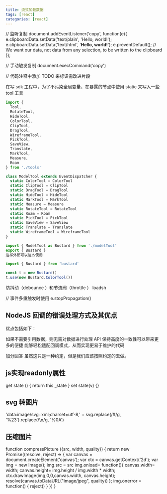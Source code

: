 ```yaml
---
title: 流式加载数据
tags: [react]
categories: [react]
---
```


// 监听复制
document.addEventListener('copy', function(e){
e.clipboardData.setData('text/plain', 'Hello, world!');
e.clipboardData.setData('text/html', '<b>Hello, world!</b>');
e.preventDefault(); // We want our data, not data from any selection, to be written to the clipboard
});

// 手动触发复制
document.execCommand('copy')

// 代码注释中添加 TODO 来标识需改进片段

在写 sdk 工程中，为了不污染全局变量，在暴露的节点中使用 static 来写入一些 tool 工具

```ts
import {
  Tool,
  RotateTool,
  HideTool,
  ColorTool,
  ClipTool,
  DragTool,
  WireframeTool,
  PickTool,
  SaveView,
  Translate,
  MarkTool,
  Measure,
  Roam
} from './tools'

class ModelTool extends EventDispatcher {
  static ColorTool = ColorTool
  static ClipTool = ClipTool
  static DragTool = DragTool
  static HideTool = HideTool
  static MarkTool = MarkTool
  static Measure = Measure
  static RotateTool = RotateTool
  static Roam = Roam
  static PickTool = PickTool
  static SaveView = SaveView
  static Translate = Translate
  static WireframeTool = WireframeTool
}

import { ModelTool as Bustard } from './modelTool'
export { Bustard }
这样外部可以这么使用

import { Bustard } from 'bustard'

const t = new Bustard()
t.use(new Bustard.ColorTool())
```

防抖动（debounce ）和节流阀（throttle ） loadsh

// 事件多重触发时使用
e.stopPropagation()

## NodeJS 回调的错误处理方式及其优点
优点包括如下：

如果不需要引用数据，则无需对数据进行处理
API 保持高度的一致性可以带来更多的便捷
能够轻松适配回调模式，从而实现更易于维护的代码

加分回答
虽然这只是一种约定，但是我们应该按照约定的去做。

## js实现readonly属性
  get state () {
    return this._state
  }
  set state(v) {}

## svg 转图片
'data:image/svg+xml;charset=utf-8,' + svg.replace(/#/g, '%23').replace(/\n/g, '%0A')

## 压缩图片

function compressPicture ({src, width, quality}) {
    return new Promise((resolve, reject) => {
        var canvas = document.createElement('canvas');
        var ctx = canvas.getContext('2d');
        var img = new Image();
        img.src = src
        img.onload= function(){
            canvas.width= width;
            canvas.height= img.height / img.width * width;
            ctx.drawImage(img,0,0,canvas.width, canvas.height);
            resolve(canvas.toDataURL("image/jpeg", quality))
        };
        img.onerror = function() {
            reject()
        }
    })
}